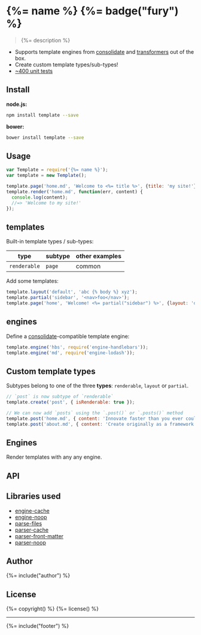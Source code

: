 # {%= name %} {%= badge("fury") %}

> {%= description %}

- Supports template engines from [consolidate](https://github.com/tj/consolidate.js) and
  [transformers](https://github.com/ForbesLindesay/transformers) out of the box.
- Create custom template types/sub-types!
- [~400 unit tests](./tests)

## Install

**node.js:**

```bash
npm install template --save
```

**bower:**

```bash
bower install template --save
```

## Usage

```js
var Template = require('{%= name %}');
var template = new Template();

template.page('home.md', 'Welcome to <%= title %>', {title: 'my site!'});
template.render('home.md', function(err, content) {
  console.log(content);
  //=> 'Welcome to my site!'
});
```

## templates

Built-in template types / sub-types:

| **type** | **subtype** | **other examples** |
| -------- | ----------- | ------------------ |
| `renderable` | `page` | common  |


Add some templates:

```js
template.layout('default', 'abc {% body %} xyz');
template.partial('sidebar', '<nav>foo</nav>');
template.page('home', 'Welcome! <%= partial("sidebar") %>', {layout: 'default'});
```

## engines

Define a [consolidate](https://github.com/tj/consolidate.js)-compatible template engine:

```js
template.engine('hbs', require('engine-handlebars'));
template.engine('md', require('engine-lodash'));
```

## Custom template types

Subtypes belong to one of the three **types**: `renderable`, `layout` or `partial`.

```js
// `post` is now subtype of `renderable`
template.create('post', { isRenderable: true });

// We can now add `posts` using the `.post()` or `.posts()` method
template.post('home.md', { content: 'Innovate faster than you ever could have imagined!' });
template.post('about.md', { content: 'Create originally as a framework to...' });
```

## Engines

Render templates with any any engine.




## API




## Libraries used

* [engine-cache]
* [engine-noop]
* [parse-files]
* [parser-cache]
* [parser-front-matter]
* [parser-noop]

## Author
{%= include("author") %}

## License
{%= copyright() %}
{%= license() %}

***

{%= include("footer") %}


[engine-cache]: https://github.com/jonschlinkert/engine-cache
[engine-noop]: https://github.com/jonschlinkert/engine-noop
[parse-files]: https://github.com/jonschlinkert/parse-files
[parser-cache]: https://github.com/jonschlinkert/parser-cache
[parser-front-matter]: https://github.com/jonschlinkert/parser-front-matter
[parser-noop]: https://github.com/jonschlinkert/parser-noop
